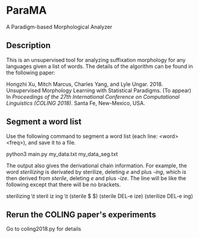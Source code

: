 # ParaMA
A Paradigm-based Morphological Analyzer

## Description
This is an unsupervised tool for analyzing suffixation morphology for any languages given a list of words. The details of the algorithm can be found in the following paper:

Hongzhi Xu, Mitch Marcus, Charles Yang, and Lyle Ungar. 2018. Unsupervised Morphology Learning with Statistical Paradigms. (To appear) In *Proceedings of the 27th International Conference on Computational Linguistics (COLING 2018)*. Santa Fe, New-Mexico, USA.

## Segment a word list
Use the following command to segment a word list (each line: \<word\> \<freq\>), and save it to a file. 

  python3 main.py my_data.txt my_data_seg.txt

The output also gives the derivational chain information. For example, the word _sterilizing_ is derivated by sterilize, deleting _e_ and plus _-ing_, which is then derived from _sterile_, deleting _e_ and plus _-ize_. The line will be like the following except that there will be no brackets.

sterilizing \t steril iz ing \t (sterile $ $) (sterile DEL-e ize) (sterilize DEL-e ing)

## Rerun the COLING paper's experiments
Go to coling2018.py for details

